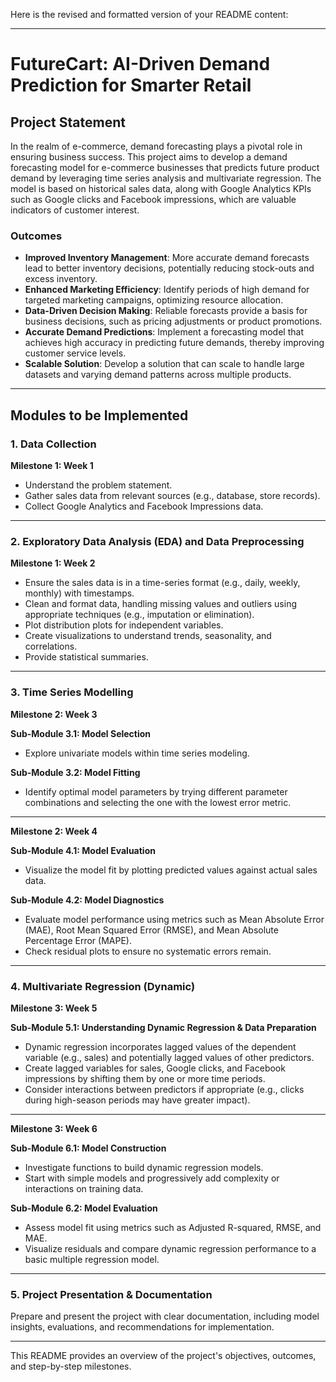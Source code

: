 Here is the revised and formatted version of your README content:  

---

# FutureCart: AI-Driven Demand Prediction for Smarter Retail  

## Project Statement  
In the realm of e-commerce, demand forecasting plays a pivotal role in ensuring business success. This project aims to develop a demand forecasting model for e-commerce businesses that predicts future product demand by leveraging time series analysis and multivariate regression. The model is based on historical sales data, along with Google Analytics KPIs such as Google clicks and Facebook impressions, which are valuable indicators of customer interest.  

### Outcomes  
- **Improved Inventory Management**: More accurate demand forecasts lead to better inventory decisions, potentially reducing stock-outs and excess inventory.  
- **Enhanced Marketing Efficiency**: Identify periods of high demand for targeted marketing campaigns, optimizing resource allocation.  
- **Data-Driven Decision Making**: Reliable forecasts provide a basis for business decisions, such as pricing adjustments or product promotions.  
- **Accurate Demand Predictions**: Implement a forecasting model that achieves high accuracy in predicting future demands, thereby improving customer service levels.  
- **Scalable Solution**: Develop a solution that can scale to handle large datasets and varying demand patterns across multiple products.  

---

## Modules to be Implemented  

### 1. Data Collection  
**Milestone 1: Week 1**  
- Understand the problem statement.  
- Gather sales data from relevant sources (e.g., database, store records).  
- Collect Google Analytics and Facebook Impressions data.  

---

### 2. Exploratory Data Analysis (EDA) and Data Preprocessing  
**Milestone 1: Week 2**  
- Ensure the sales data is in a time-series format (e.g., daily, weekly, monthly) with timestamps.  
- Clean and format data, handling missing values and outliers using appropriate techniques (e.g., imputation or elimination).  
- Plot distribution plots for independent variables.  
- Create visualizations to understand trends, seasonality, and correlations.  
- Provide statistical summaries.  

---

### 3. Time Series Modelling  
**Milestone 2: Week 3**  

**Sub-Module 3.1: Model Selection**  
- Explore univariate models within time series modeling.  

**Sub-Module 3.2: Model Fitting**  
- Identify optimal model parameters by trying different parameter combinations and selecting the one with the lowest error metric.  

---

**Milestone 2: Week 4**  

**Sub-Module 4.1: Model Evaluation**  
- Visualize the model fit by plotting predicted values against actual sales data.  

**Sub-Module 4.2: Model Diagnostics**  
- Evaluate model performance using metrics such as Mean Absolute Error (MAE), Root Mean Squared Error (RMSE), and Mean Absolute Percentage Error (MAPE).  
- Check residual plots to ensure no systematic errors remain.  

---

### 4. Multivariate Regression (Dynamic)  
**Milestone 3: Week 5**  

**Sub-Module 5.1: Understanding Dynamic Regression & Data Preparation**  
- Dynamic regression incorporates lagged values of the dependent variable (e.g., sales) and potentially lagged values of other predictors.  
- Create lagged variables for sales, Google clicks, and Facebook impressions by shifting them by one or more time periods.  
- Consider interactions between predictors if appropriate (e.g., clicks during high-season periods may have greater impact).  

---

**Milestone 3: Week 6**  

**Sub-Module 6.1: Model Construction**  
- Investigate functions to build dynamic regression models.  
- Start with simple models and progressively add complexity or interactions on training data.  

**Sub-Module 6.2: Model Evaluation**  
- Assess model fit using metrics such as Adjusted R-squared, RMSE, and MAE.  
- Visualize residuals and compare dynamic regression performance to a basic multiple regression model.  

---

### 5. Project Presentation & Documentation  
Prepare and present the project with clear documentation, including model insights, evaluations, and recommendations for implementation.  

---

This README provides an overview of the project's objectives, outcomes, and step-by-step milestones.
